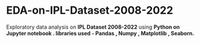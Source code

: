 # EDA-on-IPL-Dataset-2008-2022
Exploratory data analysis on **IPL Dataset 2008-2022**  using  **Python on Jupyter notebook . libraries used - Pandas , Numpy , Matplotlib , Seaborn.**
